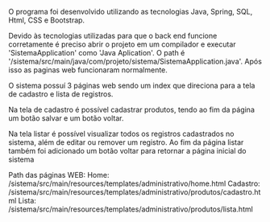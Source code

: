 O programa foi desenvolvido utilizando as tecnologias Java, Spring, SQL, Html, CSS e Bootstrap.

Devido às tecnologias utilizadas para que o back end funcione corretamente é preciso abrir o projeto em um compilador e executar 'SistemaApplication' como 'Java Aplication'. O path é '/sistema/src/main/java/com/projeto/sistema/SistemaApplication.java'. Após isso as paginas web funcionaram normalmente.

O sistema possuí 3 páginas web sendo um index que direciona para a tela de cadastro e lista de registros.

Na tela de cadastro é possível cadastrar produtos, tendo ao fim da página um botão salvar e um botão voltar.

Na tela listar é possível visualizar todos os registros cadastrados no sistema, além de editar ou remover um registro. Ao fim da página listar também foi adicionado um botão voltar para retornar a página inicial do sistema

Path das páginas WEB: 
Home: /sistema/src/main/resources/templates/administrativo/home.html 
Cadastro: /sistema/src/main/resources/templates/administrativo/produtos/cadastro.html 
Lista: /sistema/src/main/resources/templates/administrativo/produtos/lista.html
